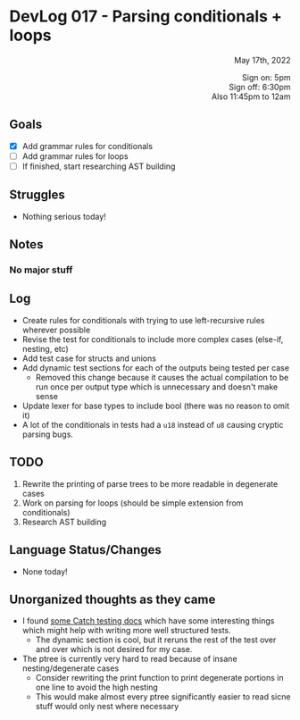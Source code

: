 # DevLog 017 - Parsing conditionals + loops
<div align="right">
May 17th, 2022

Sign on: 5pm\
Sign off: 6:30pm\
Also 11:45pm to 12am
</div>

## Goals
- [x] Add grammar rules for conditionals
- [ ] Add grammar rules for loops
- [ ] If finished, start researching AST building

## Struggles
- Nothing serious today!

## Notes
### No major stuff

## Log
- Create rules for conditionals with trying to use left-recursive rules wherever possible
- Revise the test for conditionals to include more complex cases (else-if, nesting, etc)
- Add test case for structs and unions
- Add dynamic test sections for each of the outputs being tested per case
  - Removed this change because it causes the actual compilation to be run once per output type which is unnecessary and doesn't make sense
- Update lexer for base types to include bool (there was no reason to omit it)
- A lot of the conditionals in tests had a `u18` instead of `u8` causing cryptic parsing bugs.

## TODO
1. Rewrite the printing of parse trees to be more readable in degenerate cases
2. Work on parsing for loops (should be simple extension from conditionals)
3. Research AST building

## Language Status/Changes
- None today!

## Unorganized thoughts as they came
- I found [some Catch testing docs](https://github.com/catchorg/Catch2/blob/devel/docs/other-macros.md) which have some interesting things which might help with writing more well structured tests.
  - The dynamic section is cool, but it reruns the rest of the test over and over which is not desired for my case.
- The ptree is currently very hard to read because of insane nesting/degenerate cases
  - Consider rewriting the print function to print degenerate portions in one line to avoid the high nesting
  - This would make almost every ptree significantly easier to read sicne stuff would only nest where necessary